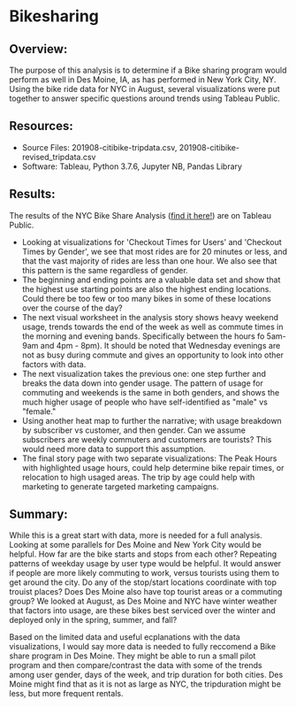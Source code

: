 # Bikesharing

## Overview:

The purpose of this analysis is to determine if a Bike sharing program would perform as well in Des Moine, IA, as has performed in New York City, NY.  Using the bike ride data for NYC in August, several visualizations were put together to answer specific questions around trends using Tableau Public.

## Resources:
- Source Files: 201908-citibike-tripdata.csv, 201908-citibike-revised_tripdata.csv
- Software: Tableau, Python 3.7.6, Jupyter NB, Pandas Library

## Results:

The results of the NYC Bike Share Analysis ([find it here!](https://public.tableau.com/app/profile/courtney.knittel/viz/bikesharenyc2018/NYCBikeSharingAnalysis?publish=yes)) are on Tableau Public.  

- Looking at visualizations for 'Checkout Times for Users' and 'Checkout Times by Gender', we see that most rides are for 20 minutes or less, and that the vast majority of rides are less than one hour. We also see that this pattern is the same regardless of gender.
- The beginning and ending points are a valuable data set and show that the highest use starting points are also the highest ending locations.  Could there be too few or too many bikes in some of these locations over the course of the day?
- The next visual worksheet in the analysis story shows heavy weekend usage, trends towards the end of the week as well as commute times in the morning and evening bands. Specifically between the hours fo 5am-9am and 4pm - 8pm). It should be noted that Wednesday evenings are not as busy during commute and gives an opportunity to look into other factors with data.
- The next visualization takes the previous one: one step further and breaks the data down into gender usage.  The pattern of usage for commuting and weekends is the same in both genders, and shows the much higher usage of people who have self-identified as "male" vs "female."
- Using another heat map to further the narrative; with usage breakdown by subscriber vs customer, and then gender.  Can we assume subscribers are weekly commuters and customers are tourists?  This would need more data to support this assumption.
- The final story page with two separate visualizations: The Peak Hours with highlighted usage hours, could help determine bike repair times, or relocation to high usaged areas.
The trip by age could help with marketing to generate targeted marketing campaigns.

## Summary:

While this is a great start with data, more is needed for a full analysis.  Looking at some parallels for Des Moine and New York City would be helpful.  How far are the bike starts and stops from each other?  Repeating patterns of weekday usage by user type would be helpful.  It would answer if people are more likely commuting to work, versus tourists using them to get around the city.  Do any of the stop/start locations coordinate with top trouist places?  Does Des Moine also have top tourist areas or a commuting group?  We looked at August, as Des Moine and NYC have winter weather that factors into usage, are these bikes best serviced over the winter and deployed only in the spring, summer, and fall?

Based on the limited data and useful ecplanations with the data visualizations, I would say more data is needed to fully reccomend a Bike share program in Des Moine.  They might be able to run a small pilot program and then compare/contrast the data with some of the trends among user gender, days of the week, and trip duration for both cities.  Des Moine might find that as it is not as large as NYC, the tripduration might be less, but more frequent rentals.
